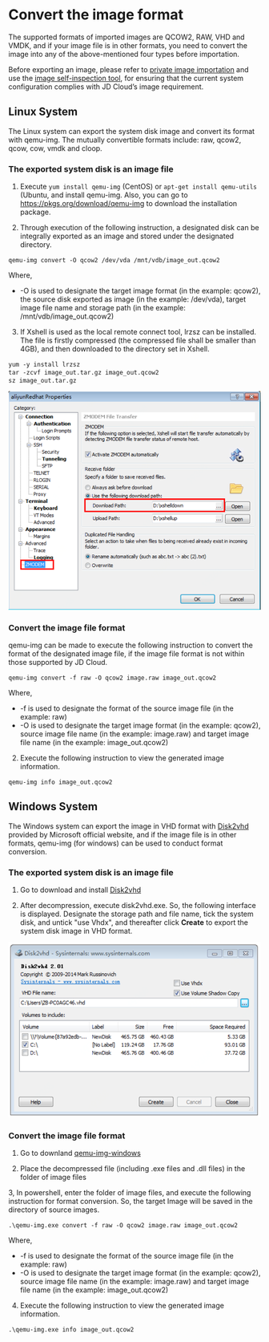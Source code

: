 # Convert the image format
The supported formats of imported images are QCOW2, RAW, VHD and VMDK, and if your image file is in other formats, you need to convert the image into any of the above-mentioned four types before importation.

Before exporting an image, please refer to [private image importation](https://docs.jdcloud.com/en/virtual-machines/import-private-image) and use the [image self-inspection tool](https://docs.jdcloud.com/en/virtual-machines/image-check-tool), for ensuring that the current system configuration complies with JD Cloud’s image requirement.

## Linux System
The Linux system can export the system disk image and convert its format with qemu-img. The mutually convertible formats include: raw, qcow2, qcow, cow, vmdk and cloop.

### The exported system disk is an image file
1. Execute  `yum install qemu-img` (CentOS) or `apt-get install qemu-utils` (Ubuntu, and install qemu-img. Also, you can go to https://pkgs.org/download/qemu-img to download the installation package.

2. Through execution of the following instruction, a designated disk can be integrally exported as an image and stored under the designated directory.
```
qemu-img convert -O qcow2 /dev/vda /mnt/vdb/image_out.qcow2
```
Where,
* -O is used to designate the target image format (in the example: qcow2), the source disk exported as image (in the example: /dev/vda), target image file name and storage path (in the example: /mnt/vdb/image_out.qcow2)

3. If Xshell is used as the local remote connect tool, lrzsz can be installed. The file is firstly compressed (the compressed file shall be smaller than 4GB), and then downloaded to the directory set in Xshell.
```
yum -y install lrzsz
tar -zcvf image_out.tar.gz image_out.qcow2
sz image_out.tar.gz
```

![](../../../../../image/vm/Image-Import-convert1.png)<br>

### Convert the image file format
qemu-img can be made to execute the following instruction to convert the format of the designated image file, if the image file format is not within those supported by JD Cloud.
```
qemu-img convert -f raw -O qcow2 image.raw image_out.qcow2
```
Where,
* -f is used to designate the format of the source image file (in the example: raw)
* -O is used to designate the target image format (in the example: qcow2), source image file name (in the example: image.raw) and target image file name (in the example: image_out.qcow2)
2. Execute the following instruction to view the generated image information.
```
qemu-img info image_out.qcow2
```

## Windows System
The Windows system can export the image in VHD format with [Disk2vhd](https://docs.microsoft.com/en-us/sysinternals/downloads/disk2vhd) provided by Microsoft official website, and if the image file is in other formats, qemu-img (for windows) can be used to conduct format conversion.

### The exported system disk is an image file
1. Go to download and install [Disk2vhd](https://docs.microsoft.com/en-us/sysinternals/downloads/disk2vhd)

2. After decompression, execute disk2vhd.exe. So, the following interface is displayed. Designate the storage path and file name, tick the system disk, and untick "use Vhdx", and thereafter click **Create** to export the system disk image in VHD format.

![](../../../../../image/vm/Image-Import-convert2.png)<br>

### Convert the image file format
1. Go to downland [qemu-img-windows](https://cloudbase.it/qemu-img-windows/)

2. Place the decompressed file (including .exe files and .dll files) in the folder of image files

3, In powershell, enter the folder of image files, and execute the following instruction for format conversion. So, the target Image will be saved in the directory of source images.
```
.\qemu-img.exe convert -f raw -O qcow2 image.raw image_out.qcow2
```
Where,
* -f is used to designate the format of the source image file (in the example: raw)
* -O is used to designate the target image format (in the example: qcow2), source image file name (in the example: image.raw) and target image file name (in the example: image_out.qcow2)

4. Execute the following instruction to view the generated image information.
```
.\qemu-img.exe info image_out.qcow2
```

